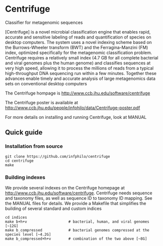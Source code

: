 # Centrifuge
Classifier for metagenomic sequences

[Centrifuge] is a novel microbial classification engine that enables
rapid, accurate and sensitive labeling of reads and quantification of
species on desktop computers.  The system uses a novel indexing scheme
based on the Burrows-Wheeler transform (BWT) and the Ferragina-Manzini
(FM) index, optimized specifically for the metagenomic classification
problem. Centrifuge requires a relatively small index (4.7 GB for all
complete bacterial and viral genomes plus the human genome) and
classifies sequences at very high speed, allowing it to process the
millions of reads from a typical high-throughput DNA sequencing run
within a few minutes.  Together these advances enable timely and
accurate analysis of large metagenomics data sets on conventional
desktop computers

The Centrifuge hompage is  http://www.ccb.jhu.edu/software/centrifuge

The Centrifuge poster is available at http://www.ccb.jhu.edu/people/infphilo/data/Centrifuge-poster.pdf

For more details on installing and running Centrifuge, look at MANUAL

## Quick guide
### Installation from source

    git clone https://github.com/infphilo/centrifuge
    cd centrifuge
    make

### Building indexes

We provide several indexes on the Centrifuge homepage at http://www.ccb.jhu.edu/software/centrifuge.
Centrifuge needs sequence and taxonomy files,  as well as sequence ID to taxonomy ID mapping. 
See the MANUAL files for details. We provide a Makefile that simplifies the building of several
standard and custom indices

    cd indices
    make b+h+v                   # bacterial, human, and viral genomes [~12G]
    make b_compressed            # bacterial genomes compressed at the species level [~4.2G]
    make b_compressed+h+v        # combination of the two above [~8G]
